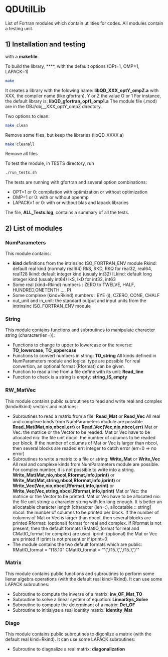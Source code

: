 # QDUtilLib

List of Fortran modules which contain utilities for codes.
All modules contain a testing unit.

## 1) Installation and testing

with a **makefile**:

To build the library, ****, with the default options (OPt=1, OMP=1, LAPACK=1)
```bash
make 
```
It creates a library with the folowing name: **libQD_XXX_optY_ompZ.a**
with XXX, the compiler name (like gfortran), Y or Z the value O or 1
For instance, the default library is: **libQD_gfortran_opt1_omp1.a**
The module file (.mod) are in the OBJ/obj__XXX_optY_ompZ directory.

Two options to clean:
```bash
make clean
```

Remove some files, but keep the libraries (libQD_XXXX.a)

```bash
make cleanall
```

Remove all files

To test the module, in TESTS directory, run

```bash
./run_tests.sh
```

The tests are running with gfortran and several option combinations:

- OPT=1 or 0: compilation with optimization or without optimization
- OMP=1 or 0: with or without openmp
- LAPACK=1 or 0: with or without blas and lapack libraries

The file, **ALL_Tests.log**, contains a summary of all the tests.

## 2) List of modules

### NumParameters

This module contains:

- **kind** definitions from the intrinsinc ISO_FORTRAN_ENV module
   Rkind: default real kind (normaly real64)
   RkS, RKD, RKQ for real32, real64, real128
   Ikind: default integer kind (usualy int32)
   ILkind: default long integer kind (usualy int64)
   IkS, IkD for int32, int63
- Some real (kind=Rkind) numbers : ZERO to TWELVE, HALF, HUNDRED,ONETENTH ..., PI
- Some complexe (kind=Rkind) numbers : EYE (i), CZERO, CONE, CHALF
- out_unit and in_unit: the standard output and input units from the intrinsinc ISO_FORTRAN_ENV module

### String

This module contains functions and subroutines to manipulate character string (character(len=)):

- Functions to change to upper to lowercase or the reverse: **TO_lowercase**, **TO_uppercase**
- Functions to convert numbers in string: **TO_string**
  All kinds defined in NumParameters module and logical type are possible
  For real convertion, an optional format (Rformat) can be given.
- Function to read a line from a file define with its unit: **Read_line**
- Function to check is a string is empty: **string_IS_empty**

### RW_MatVec

This module contains public subroutines to read and write real and complex (kind=Rkind) vectors and matrices:

- Subroutines to read a matrix from a file: **Read_Mat** or **Read_Vec**
  All real and complexe kinds from NumParameters module are possible
  **Read_Mat(Mat,nio,nbcol,err)** or **Read_Vec(Vec,nio,nbcol,err)**
  Mat or Vec: the matrice or the Vector to be readed. Mat or Vec have to be allocated
  nio: the file unit
  nbcol: the number of columns to be readed per block. If the number of columns of Mat or Vec is larger than nbcol, then several blocks are readed
  err: integer to catch error (err=0 => no error)
- Subroutines to write a matrix to a file or string: **Write_Mat** or **Write_Vec**
  All real and complexe kinds from NumParameters module are possible. For complex number, it is not possible to write into a string.
  **Write_Mat(Mat,nio,nbcol,Rformat,info,iprint)** or **Write_Mat(Mat,string,nbcol,Rformat,info,iprint)** or **Write_Vec(Vec,nio,nbcol,Rformat,info,iprint)** or **Write_Vec(Vec,string,nbcol,Rformat,info,iprint)**
    Mat or Vec: the matrice or the Vector to be printed. Mat or Vec have to be allocated
  nio: the file unit
  string: a character string with len long enough. It is better an allocatable character length [character (len=:), allocatable :: string]
  nbcol: the number of columns to be printed per block. If the number of columns of Mat or Vec is larger than nbcol, then several blocks are printed
  Rformat: (optional) format for real and complex. If Rformat is not present, then the default formats (RMatIO_format for real and CMatIO_format for complex) are used.
  iprint: (optional) the Mat or Vec are printed if iprint is not present or if iprint=0
- The module contains the two default formats which are public:
  RMatIO_format = "f18.10"
  CMatIO_format = "'(',f15.7,',',f15.7,')'"

### Matrix

This module contains public functions and subroutines to perform some lienar algebra operations (with the default real kind=Rkind). It can use some LAPACK subroutines:

- Subroutine to compute the inverse of a matrix: **inv_OF_Mat_TO**
- Subroutine to solve a linear system of equation: **LinearSys_Solve**
- Subroutine to compute the determinant of a matrix: **Det_OF**
- Subroutine to initialyze a real identity matrix: **Identity_Mat**

### Diago

This module contains public subroutines to digonlize a matrix (with the default real kind=Rkind). It can use some LAPACK subroutines:

- Subroutine to diagnalize a real matrix: **diagonalization**
